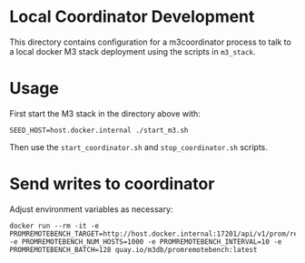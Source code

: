 # Local Coordinator Development

This directory contains configuration for a m3coordinator process to talk to a local docker M3 stack deployment using the scripts in `m3_stack`.

# Usage

First start the M3 stack in the directory above with:
```
SEED_HOST=host.docker.internal ./start_m3.sh
```

Then use the `start_coordinator.sh` and `stop_coordinator.sh` scripts.

# Send writes to coordinator

Adjust environment variables as necessary:
```
docker run --rm -it -e PROMREMOTEBENCH_TARGET=http://host.docker.internal:17201/api/v1/prom/remote/write -e PROMREMOTEBENCH_NUM_HOSTS=1000 -e PROMREMOTEBENCH_INTERVAL=10 -e PROMREMOTEBENCH_BATCH=128 quay.io/m3db/promremotebench:latest
```
